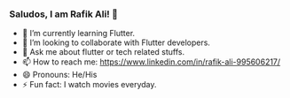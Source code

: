### Saludos, I am Rafik Ali! 👋

- 🌱 I’m currently learning Flutter.
- 👯 I’m looking to collaborate with Flutter developers.
- 💬 Ask me about flutter or tech related stuffs.
- 📫 How to reach me: https://www.linkedin.com/in/rafik-ali-995606217/
- 😄 Pronouns: He/His
- ⚡ Fun fact: I watch movies everyday. 
